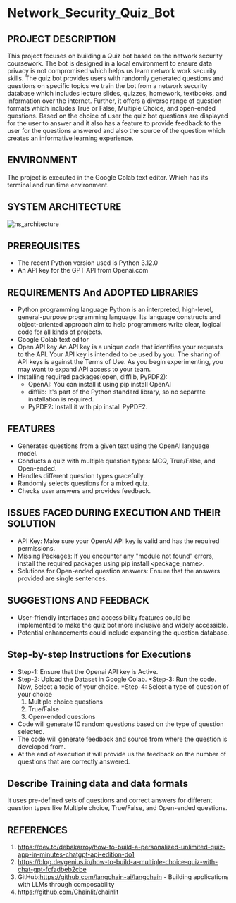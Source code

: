 # Network_Security_Quiz_Bot
## PROJECT DESCRIPTION

This project focuses on building a Quiz bot based on the network security coursework. The bot is designed in a local environment to ensure data privacy is not compromised which helps us learn network work security skills. The quiz bot provides users with randomly generated questions and questions on specific topics we train the bot from a network security database which includes lecture slides, quizzes, homework, textbooks, and information over the internet. Further, it offers a diverse range of question formats which includes True or False, Multiple Choice, and open-ended questions. Based on the choice of user the quiz bot questions are displayed for the user to answer and it also has a feature to provide feedback to the user for the questions answered and also the source of the question which creates an informative learning experience.

## ENVIRONMENT
The project is executed in the Google Colab text editor. Which has its terminal and run time environment.
## SYSTEM ARCHITECTURE
 ![ns_architecture](https://github.com/preethi02785/Network_Security_quiz_bot/assets/70713106/5f1577cf-7323-4708-bbd2-d596c40a7d4e)


## PREREQUISITES
* The recent Python version used is Python 3.12.0
* An API key for the GPT API from Openai.com
  
## REQUIREMENTS And ADOPTED LIBRARIES
* Python programming language
Python is an interpreted, high-level, general-purpose programming language. Its language constructs and object-oriented approach aim to help programmers write clear, logical code for all kinds of projects.
* Google Colab text editor
* Open API key
An API key is a unique code that identifies your requests to the API. Your API key is intended to be used by you. The sharing of API keys is against the Terms of Use. As you begin experimenting, you may want to expand API access to your team.
* Installing required packages(open, difflib, PyPDF2):
  * OpenAI: You can install it using pip install OpenAI
  * difflib: It's part of the Python standard library, so no separate installation is required.
  * PyPDF2: Install it with pip install PyPDF2. 

## FEATURES
* Generates questions from a given text using the OpenAI language model.
* Conducts a quiz with multiple question types: MCQ, True/False, and Open-ended.
* Handles different question types gracefully.
* Randomly selects questions for a mixed quiz.
* Checks user answers and provides feedback.

## ISSUES FACED DURING EXECUTION AND THEIR SOLUTION
* API Key: Make sure your OpenAI API key is valid and has the required permissions.
* Missing Packages: If you encounter any "module not found" errors, install the required packages using pip install <package_name>.
* Solutions for Open-ended question answers: Ensure that the answers provided are single sentences.

## SUGGESTIONS AND FEEDBACK
* User-friendly interfaces and accessibility features could be implemented to make the quiz bot more inclusive and widely accessible.
* Potential enhancements could include expanding the question database.

## Step-by-step Instructions for Executions
* Step-1:
Ensure that the Openai API key is Active.
* Step-2:
Upload the Dataset in Google Colab.
*Step-3:
Run the code.
Now, Select a topic of your choice.
*Step-4:
Select a type of question of your choice
  1. Multiple choice questions
  2. True/False
  3. Open-ended questions
 * Code will generate 10 random questions based on the type of question selected.
 * The code will generate feedback and source from where the question is developed from.
 * At the end of execution it will provide us the feedback on the number of questions that are correctly answered.

## Describe Training data and data formats
 It uses pre-defined sets of questions and correct answers for different question types like Multiple choice, True/False, and Open-ended questions.
## REFERENCES
1. https://dev.to/debakarroy/how-to-build-a-personalized-unlimited-quiz-app-in-minutes-chatgpt-api-edition-do1
2. https://blog.devgenius.io/how-to-build-a-multiple-choice-quiz-with-chat-gpt-fcfadbeb2cbe
3. GitHub:https://github.com/langchain-ai/langchain - Building applications with LLMs through composability
4. https://github.com/Chainlit/chainlit
   


 

